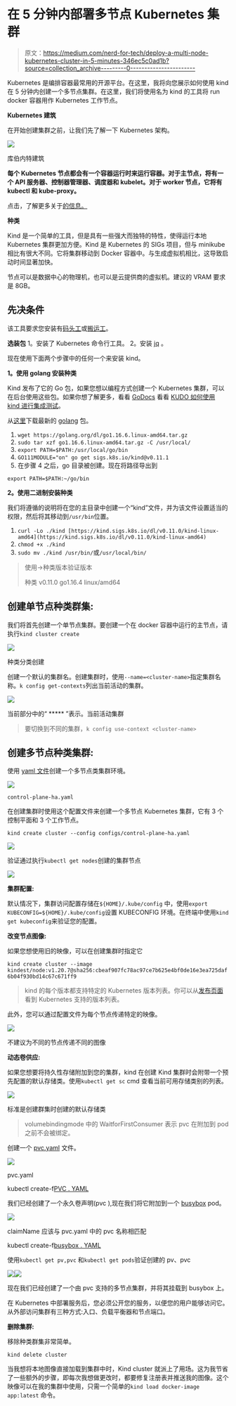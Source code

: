 # 在 5 分钟内部署多节点 Kubernetes 集群

> 原文：<https://medium.com/nerd-for-tech/deploy-a-multi-node-kubernetes-cluster-in-5-minutes-346ec5c0ad1b?source=collection_archive---------0----------------------->

Kubernetes 是编排容器最常用的开源平台。在这里，我将向您展示如何使用 kind 在 5 分钟内创建一个多节点集群。在这里，我们将使用名为 kind 的工具将 run docker 容器用作 Kubernetes 工作节点。

**Kubernetes 建筑**

在开始创建集群之前，让我们先了解一下 Kubernetes 架构。

![](img/3852c4033d1404936dd7118d07358d1d.png)

库伯内特建筑

**每个 Kubernetes 节点都会有一个容器运行时来运行容器。对于主节点，将有一个 API 服务器、控制器管理器、调度器和 kubelet。对于 worker 节点，它将有 kubectl 和 kube-proxy。**

点击，了解更多关于[的信息。](https://kubernetes.io/docs/concepts/overview/components/)

**种类**

Kind 是一个简单的工具，但是具有一些强大而独特的特性，使得运行本地 Kubernetes 集群更加方便。Kind 是 Kubernetes 的 SIGs 项目，但与 minikube 相比有很大不同。它将集群移动到 Docker 容器中。与生成虚拟机相比，这导致启动时间显著加快。

节点可以是数据中心的物理机，也可以是云提供商的虚拟机。建议的 VRAM 要求是 8GB。

## 先决条件

该工具要求您安装有[码头工](https://docs.docker.com/get-docker/)或[搬运工](https://podman.io/getting-started/installation)。

**选装包**
1。安装了 Kubernetes 命令行工具。
2。安装 [jq](https://github.com/stedolan/jq/wiki/Installation) 。

现在使用下面两个步骤中的任何一个来安装 kind。

**1。使用 golang 安装种类**

Kind 发布了它的 Go 包，如果您想以编程方式创建一个 Kubernetes 集群，可以在后台使用这些包。如果你想了解更多，看看 [GoDocs](https://godoc.org/sigs.k8s.io/kind/pkg/cluster) 看看 [KUDO 如何使用 kind 进行集成测试](https://github.com/kudobuilder/kudo/blob/f7b09025f5c2faf5492624facc1dc4c5c7a5ccad/pkg/test/harness.go#L105)。

从[这里](https://golang.org/dl/)下载最新的 [golang](https://golang.org) 包。

1.  `wget https://golang.org/dl/go1.16.6.linux-amd64.tar.gz`
2.  `sudo tar xzf go1.16.6.linux-amd64.tar.gz -C /usr/local/`
3.  `export PATH=$PATH:/usr/local/go/bin`
4.  `GO111MODULE="on" go get sigs.k8s.io/kind@v0.11.1`
5.  在步骤 4 之后，go 目录被创建。现在将路径导出到

`export PATH=$PATH:~/go/bin`

**2。使用二进制安装种类**

我们将遵循的说明将在您的主目录中创建一个“kind”文件，并为该文件设置适当的权限，然后将其移动到`/usr/bin`位置。

1.  `curl -Lo ./kind [https://kind.sigs.k8s.io/dl/v0.11.0/kind-linux-amd64](https://kind.sigs.k8s.io/dl/v0.11.0/kind-linux-amd64)`
2.  `chmod +x ./kind`
3.  `sudo mv ./kind /usr/bin/`或`/usr/local/bin/`

> 使用->种类版本验证版本
> 
> 种类 v0.11.0 go1.16.4 linux/amd64

## 创建单节点种类群集:

我们将首先创建一个单节点集群。要创建一个在 docker 容器中运行的主节点，请执行`kind cluster create`

![](img/48f3048158aaf4f60338caf37143c8ca.png)

种类分类创建

创建一个默认的集群名。创建集群时，使用`--name=<cluster-name>`指定集群名称。`k config get-contexts`列出当前活动的集群。

![](img/dc9a7abdfc79f553c0c201af2df755d1.png)

当前部分中的“ ***** ”表示。当前活动集群

> 要切换到不同的集群，`k config use-context <cluster-name>`

## 创建多节点种类集群:

使用 [yaml 文件](https://github.com/srivickynesh/kind/blob/master/configs/control-plane-ha.yaml)创建一个多节点类集群环境。

![](img/85990fcd440cf37ba8989cebb56ed860.png)

`control-plane-ha.yaml`

在创建集群时使用这个配置文件来创建一个多节点 Kubernetes 集群，它有 3 个控制平面和 3 个工作节点。

`kind create cluster --config configs/control-plane-ha.yaml`

![](img/7688cf5b954a77e5db74d9e037eae6c0.png)

验证通过执行`kubectl get nodes`创建的集群节点

![](img/c5252f95a01d7f7d22890043d3797b5a.png)

**集群配置:**

默认情况下，集群访问配置存储在`${HOME}/.kube/config` 中，使用`export KUBECONFIG=${HOME}/.kube/config`设置 KUBECONFIG 环境。在终端中使用`kind get kubeconfig`来验证您的配置。

**改变节点图像:**

如果您想使用旧的映像，可以在创建集群时指定它

`kind create cluster --image kindest/node:v1.20.7@sha256:cbeaf907fc78ac97ce7b625e4bf0de16e3ea725daf6b04f930bd14c67c671ff9`

> kind 的每个版本都支持特定的 Kubernetes 版本列表。你可以从[发布页面](https://github.com/kubernetes-sigs/kind/releases)看到 Kubernetes 支持的版本列表。

此外，您可以通过配置文件为每个节点传递特定的映像。

![](img/1bea0a0096a00e977235a5516d0208b8.png)

不建议为不同的节点传递不同的图像

**动态卷供应:**

如果您想要将持久性存储附加到您的集群，kind 在创建 Kind 集群时会附带一个预先配置的默认存储类。使用`kubectl get sc` cmd 查看当前可用存储类别的列表。

![](img/d465e9a2e36a1299d5fb936c8e31511e.png)

标准是创建群集时创建的默认存储类

> volumebindingmode 中的 WaitforFirstConsumer 表示 pvc 在附加到 pod 之前不会被绑定。

创建一个 [pvc.yaml](https://github.com/srivickynesh/kind/blob/master/configs/pvc.yaml) 文件。

![](img/b49cb4a3202523f58fe87eb6b4230fee.png)

pvc.yaml

kubectl create-f[PVC . YAML](https://github.com/srivickynesh/kind/blob/master/configs/pvc.yaml)

我们已经创建了一个永久卷声明(pvc ),现在我们将它附加到一个 [busybox](https://github.com/srivickynesh/kind/blob/master/configs/busybox.yaml) pod。

![](img/140c2b604a45926f201444c959de0cd5.png)

claimName 应该与 pvc.yaml 中的 pvc 名称相匹配

kubectl create-f[busybox . YAML](https://github.com/srivickynesh/kind/blob/master/configs/busybox.yaml)

使用`kubectl get pv,pvc` 和`kubectl get pods`验证创建的 pv、pvc

![](img/348ecc80028db14bb867217f6b4a7381.png)![](img/b4ecdc47bc2c69c8799dff66627d5663.png)

现在我们已经创建了一个由 pvc 支持的多节点集群，并将其挂载到 busybox 上。

在 Kubernetes 中部署服务后，您必须公开您的服务，以便您的用户能够访问它。从外部访问集群有三种方式:入口、负载平衡器和节点端口。

**删除集群:**

移除种类群集非常简单。

```
kind delete cluster
```

当我想将本地图像直接加载到集群中时，Kind cluster 就派上了用场。这为我节省了一些额外的步骤，即每次我想做更改时，都要修复注册表并推送我的图像。这个映像可以在我的集群中使用，只需一个简单的`kind load docker-image app:latest` 命令。